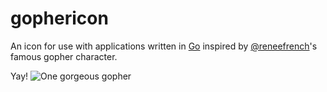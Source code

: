 # gophericon
An icon for use with applications written in [Go](https://golang.org) inspired by [@reneefrench](http://twitter.com/reneefrench)'s famous gopher character.

Yay!
![One gorgeous gopher](https://raw.githubusercontent.com/htrob/gophericon/master/Gopher.png)

